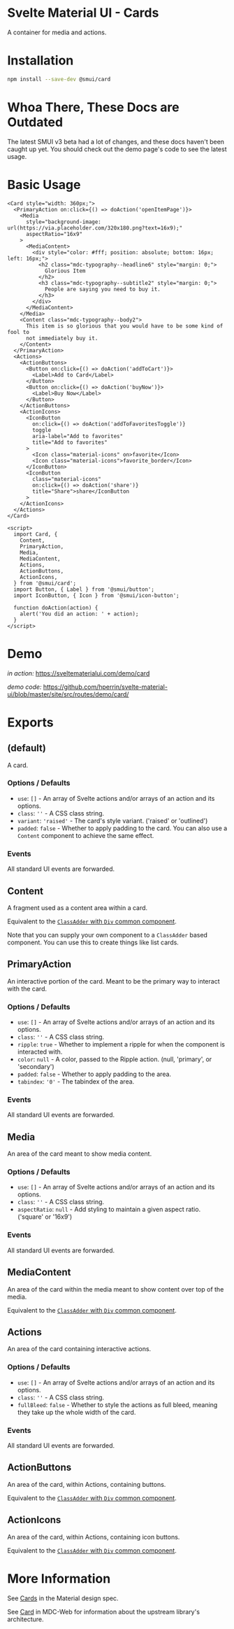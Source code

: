 # Svelte Material UI - Cards

A container for media and actions.

# Installation

```sh
npm install --save-dev @smui/card
```

# Whoa There, These Docs are Outdated

The latest SMUI v3 beta had a lot of changes, and these docs haven't been caught up yet. You should check out the demo page's code to see the latest usage.

# Basic Usage

```svelte
<Card style="width: 360px;">
  <PrimaryAction on:click={() => doAction('openItemPage')}>
    <Media
      style="background-image: url(https://via.placeholder.com/320x180.png?text=16x9);"
      aspectRatio="16x9"
    >
      <MediaContent>
        <div style="color: #fff; position: absolute; bottom: 16px; left: 16px;">
          <h2 class="mdc-typography--headline6" style="margin: 0;">
            Glorious Item
          </h2>
          <h3 class="mdc-typography--subtitle2" style="margin: 0;">
            People are saying you need to buy it.
          </h3>
        </div>
      </MediaContent>
    </Media>
    <Content class="mdc-typography--body2">
      This item is so glorious that you would have to be some kind of fool to
      not immediately buy it.
    </Content>
  </PrimaryAction>
  <Actions>
    <ActionButtons>
      <Button on:click={() => doAction('addToCart')}>
        <Label>Add to Card</Label>
      </Button>
      <Button on:click={() => doAction('buyNow')}>
        <Label>Buy Now</Label>
      </Button>
    </ActionButtons>
    <ActionIcons>
      <IconButton
        on:click={() => doAction('addToFavoritesToggle')}
        toggle
        aria-label="Add to favorites"
        title="Add to favorites"
      >
        <Icon class="material-icons" on>favorite</Icon>
        <Icon class="material-icons">favorite_border</Icon>
      </IconButton>
      <IconButton
        class="material-icons"
        on:click={() => doAction('share')}
        title="Share">share</IconButton
      >
    </ActionIcons>
  </Actions>
</Card>

<script>
  import Card, {
    Content,
    PrimaryAction,
    Media,
    MediaContent,
    Actions,
    ActionButtons,
    ActionIcons,
  } from '@smui/card';
  import Button, { Label } from '@smui/button';
  import IconButton, { Icon } from '@smui/icon-button';

  function doAction(action) {
    alert('You did an action: ' + action);
  }
</script>
```

# Demo

_in action:_ https://sveltematerialui.com/demo/card

_demo code:_ https://github.com/hperrin/svelte-material-ui/blob/master/site/src/routes/demo/card/

# Exports

## (default)

A card.

### Options / Defaults

- `use`: `[]` - An array of Svelte actions and/or arrays of an action and its options.
- `class`: `''` - A CSS class string.
- `variant`: `'raised'` - The card's style variant. ('raised' or 'outlined')
- `padded`: `false` - Whether to apply padding to the card. You can also use a `Content` component to achieve the same effect.

### Events

All standard UI events are forwarded.

## Content

A fragment used as a content area within a card.

Equivalent to the [`ClassAdder` with `Div` common component](https://github.com/hperrin/svelte-material-ui/blob/master/packages/common/README.md#classaddersvelte).

Note that you can supply your own component to a `ClassAdder` based component. You can use this to create things like list cards.

## PrimaryAction

An interactive portion of the card. Meant to be the primary way to interact with the card.

### Options / Defaults

- `use`: `[]` - An array of Svelte actions and/or arrays of an action and its options.
- `class`: `''` - A CSS class string.
- `ripple`: `true` - Whether to implement a ripple for when the component is interacted with.
- `color`: `null` - A color, passed to the Ripple action. (null, 'primary', or 'secondary')
- `padded`: `false` - Whether to apply padding to the area.
- `tabindex`: `'0'` - The tabindex of the area.

### Events

All standard UI events are forwarded.

## Media

An area of the card meant to show media content.

### Options / Defaults

- `use`: `[]` - An array of Svelte actions and/or arrays of an action and its options.
- `class`: `''` - A CSS class string.
- `aspectRatio`: `null` - Add styling to maintain a given aspect ratio. ('square' or '16x9')

### Events

All standard UI events are forwarded.

## MediaContent

An area of the card within the media meant to show content over top of the media.

Equivalent to the [`ClassAdder` with `Div` common component](https://github.com/hperrin/svelte-material-ui/blob/master/packages/common/README.md#classaddersvelte).

## Actions

An area of the card containing interactive actions.

### Options / Defaults

- `use`: `[]` - An array of Svelte actions and/or arrays of an action and its options.
- `class`: `''` - A CSS class string.
- `fullBleed`: `false` - Whether to style the actions as full bleed, meaning they take up the whole width of the card.

### Events

All standard UI events are forwarded.

## ActionButtons

An area of the card, within Actions, containing buttons.

Equivalent to the [`ClassAdder` with `Div` common component](https://github.com/hperrin/svelte-material-ui/blob/master/packages/common/README.md#classaddersvelte).

## ActionIcons

An area of the card, within Actions, containing icon buttons.

Equivalent to the [`ClassAdder` with `Div` common component](https://github.com/hperrin/svelte-material-ui/blob/master/packages/common/README.md#classaddersvelte).

# More Information

See [Cards](https://material.io/components/cards) in the Material design spec.

See [Card](https://github.com/material-components/material-components-web/tree/v10.0.0/packages/mdc-card) in MDC-Web for information about the upstream library's architecture.
